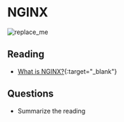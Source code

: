 # NGINX

![replace_me](https://codeworks.blob.core.windows.net/public/assets/img/illustrations/placeholder.svg)

## Reading

- [What is NGINX?](https://www.nginx.com/resources/glossary/nginx/){:target="_blank"}

## Questions
- Summarize the reading